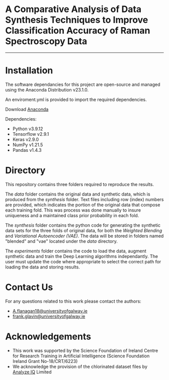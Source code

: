 # A Comparative Analysis of Data Synthesis Techniques to Improve Classification Accuracy of Raman Spectroscopy Data

---

# Installation

The software dependancies for this project are open-source and managed using the Anaconda Distribution v23.1.0.

An enviroment.yml is provided to import the required dependencies.

Download [Anaconda](https://www.anaconda.com/download)

Dependencies:
* Python v3.9.12
* Tensorflow v2.9.1
* Keras v2.9.0
* NumPy v1.21.5
* Pandas v1.4.3

# Directory

This repository contains three folders required to reproduce the results.

The *data* folder contains the original data and synthetic data, which is produced from the *synthesis* folder. Text files including row (index) numbers are provided, which indicates the portion of the original data that compose each training fold. This was process was done manually to insure uniqueness and a maintained class prior probability in each fold.

The *synthesis* folder contains the python code for generating the synthetic data sets for the three folds of original data, for both the *Weighted Blending* and *Variational Autoencoder (VAE)*. The data will be stored in folders named "blended" and "vae" located under the *data* directory.

The *experiments* folder contains the code to load the data, augment synthetic data and train the Deep Learning algorithms independantly. The user must update the code where appropriate to select the correct path for loading the data and storing results.


# Contact Us
For any questions related to this work please contact the authors:
* A.flanagan18@universityofgalway.ie
* frank.glavin@universityofgalway.ie

# Acknowledgements
* This work was supported by the Science Foundation of Ireland Centre for Research Training in Artificial Intelligence (Science Foundation Ireland Grant No-18/CRT/6223)
* We acknowledge the provision of the chlorinated dataset files by [Analyze IQ](https://www.analyzeiq.com/) Limited